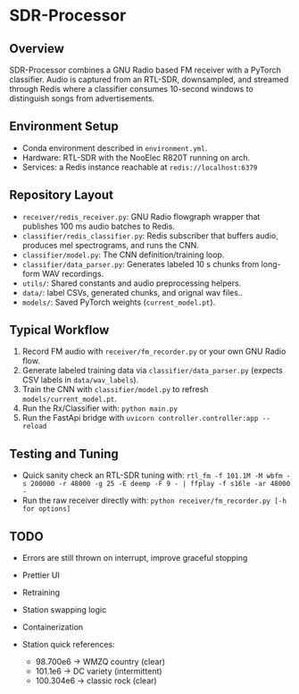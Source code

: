 # SDR-Processor

## Overview
SDR-Processor combines a GNU Radio based FM receiver with a PyTorch classifier. Audio is captured from an RTL-SDR, downsampled, and streamed through Redis where a classifier consumes 10-second windows to distinguish songs from advertisements.

## Environment Setup
- Conda environment described in `environment.yml`.
- Hardware: RTL-SDR with the NooElec R820T running on arch.
- Services: a Redis instance reachable at `redis://localhost:6379`

## Repository Layout
- `receiver/redis_receiver.py`: GNU Radio flowgraph wrapper that publishes 100 ms audio batches to Redis.
- `classifier/redis_classifier.py`: Redis subscriber that buffers audio, produces mel spectrograms, and runs the CNN.
- `classifier/model.py`: The CNN definition/training loop.
- `classifier/data_parser.py`: Generates labeled 10 s chunks from long-form WAV recordings.
- `utils/`: Shared constants and audio preprocessing helpers.
- `data/`: label CSVs, generated chunks, and orignal wav files..
- `models/`: Saved PyTorch weights (`current_model.pt`).

## Typical Workflow
1. Record FM audio with `receiver/fm_recorder.py` or your own GNU Radio flow.
2. Generate labeled training data via `classifier/data_parser.py` (expects CSV labels in `data/wav_labels`).
3. Train the CNN with `classifier/model.py` to refresh `models/current_model.pt`.
4. Run the Rx/Classifier with: 
  `python main.py`
5. Run the FastApi bridge with 
  `uvicorn controller.controller:app --reload`


## Testing and Tuning
- Quick sanity check an RTL-SDR tuning with:
  `rtl_fm -f 101.1M -M wbfm -s 200000 -r 48000 -g 25 -E deemp -F 9 - | ffplay -f s16le -ar 48000 -`
- Run the raw receiver directly with:
  `python receiver/fm_recorder.py [-h for options]`

## TODO
- Errors are still thrown on interrupt, improve graceful stopping
- Prettier UI
- Retraining
- Station swapping logic
- Containerization

- Station quick references:
  - 98.700e6 -> WMZQ country (clear)
  - 101.1e6 -> DC variety (intermittent)
  - 100.304e6 -> classic rock (clear)

